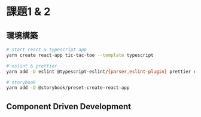 # 課題1 & 2

<!-- START doctoc -->
<!-- END doctoc -->

## 環境構築

```bash
# start react & typescript app
yarn create react-app tic-tac-toe --template typescript

# eslint & prettier
yarn add -D eslint @typescript-eslint/{parser,eslint-plugin} prettier eslint-config-prettier eslint-plugin-react

# storybook
yarn add -D @storybook/preset-create-react-app
```

## Component Driven Development


